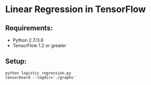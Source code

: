 # Linear Regression in TensorFlow

## Requirements:
* Python 2.7/3.6
* TensorFlow 1.2 or greater

## Setup:
```
python logistic_regression.py
tensorboard --logdir='./graphs'
```